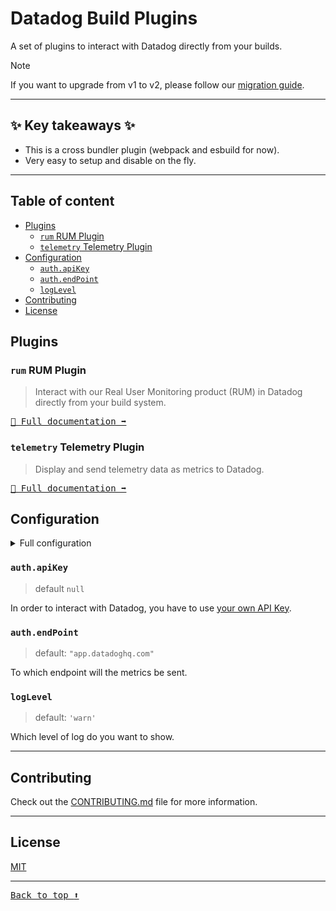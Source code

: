 # Datadog Build Plugins <!-- #omit in toc -->

A set of plugins to interact with Datadog directly from your builds.

> [!NOTE]
> If you want to upgrade from v1 to v2, please follow our [migration guide](./MIGRATIONS.md#v1-to-v2).

---

## ✨ Key takeaways ✨ <!-- #omit in toc -->

-   This is a cross bundler plugin (webpack and esbuild for now).
-   Very easy to setup and disable on the fly.

---

## Table of content <!-- #omit in toc -->

<!-- This is auto generated with yarn cli integrity -->

<!-- #toc -->
-   [Plugins](#plugins)
    -   [`rum` RUM Plugin](#rum-rum-plugin)
    -   [`telemetry` Telemetry Plugin](#telemetry-telemetry-plugin)
-   [Configuration](#configuration)
    -   [`auth.apiKey`](#authapikey)
    -   [`auth.endPoint`](#authendpoint)
    -   [`logLevel`](#loglevel)
-   [Contributing](#contributing)
-   [License](#license)
<!-- #toc -->

## Plugins

<!-- #list-of-packages -->
### `rum` RUM Plugin

> Interact with our Real User Monitoring product (RUM) in Datadog directly from your build system.

<kbd>[📝 Full documentation ➡️](./packages/plugins/rum#readme)</kbd>

### `telemetry` Telemetry Plugin

> Display and send telemetry data as metrics to Datadog.

<kbd>[📝 Full documentation ➡️](./packages/plugins/telemetry#readme)</kbd>
<!-- #list-of-packages -->

## Configuration

<details>
<summary>Full configuration</summary>

<!-- #full-configuration -->
```typescript
{
    auth?: {
        apiKey?: string;
        endPoint?: string;
    };
    logLevel?: 'debug' | 'info' | 'warn' | 'error' | 'none';
    rum?: {
        disabled?: boolean;
        sourcemaps?: {
            basePath: string;
            dryRun?: boolean;
            intakeUrl?: string;
            maxConcurrency?: number;
            minifiedPathPrefix?: string;
            releaseVersion: string;
            service: string;
        };
    };
    telemetry?: {
        disabled?: boolean;
        output?: boolean
            | string
            | {
                destination: string;
                timings?: boolean;
                dependencies?: boolean;
                bundler?: boolean;
                metrics?: boolean;
                logs?: boolean;
            };
        prefix?: string;
        tags?: string[];
        timestamp?: number;
        filters?: ((metric: Metric) => Metric | null)[];
    }
}
```
<!-- #full-configuration -->

</details>

### `auth.apiKey`

> default `null`

In order to interact with Datadog, you have to use [your own API Key](https://app.datadoghq.com/account/settings#api).

### `auth.endPoint`

> default: `"app.datadoghq.com"`

To which endpoint will the metrics be sent.

### `logLevel`

> default: `'warn'`

Which level of log do you want to show.

---

## Contributing

Check out the [CONTRIBUTING.md](CONTRIBUTING.md) file for more information.

---

## License

[MIT](LICENSE)

---

<kbd>[Back to top :arrow_up:](#top)</kbd>
